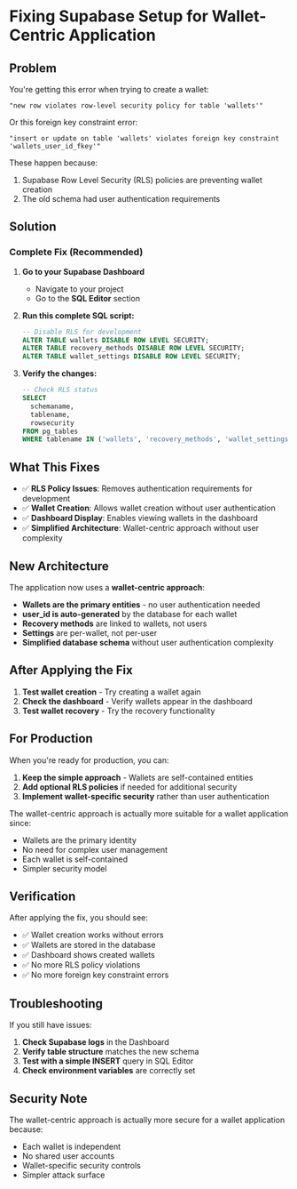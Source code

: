 # Fixing Supabase Setup for Wallet-Centric Application

## Problem
You're getting this error when trying to create a wallet:
```
"new row violates row-level security policy for table 'wallets'"
```

Or this foreign key constraint error:
```
"insert or update on table 'wallets' violates foreign key constraint 'wallets_user_id_fkey'"
```

These happen because:
1. Supabase Row Level Security (RLS) policies are preventing wallet creation
2. The old schema had user authentication requirements

## Solution

### Complete Fix (Recommended)

1. **Go to your Supabase Dashboard**
   - Navigate to your project
   - Go to the **SQL Editor** section

2. **Run this complete SQL script:**
   ```sql
   -- Disable RLS for development
   ALTER TABLE wallets DISABLE ROW LEVEL SECURITY;
   ALTER TABLE recovery_methods DISABLE ROW LEVEL SECURITY;
   ALTER TABLE wallet_settings DISABLE ROW LEVEL SECURITY;
   ```

3. **Verify the changes:**
   ```sql
   -- Check RLS status
   SELECT 
     schemaname,
     tablename,
     rowsecurity
   FROM pg_tables 
   WHERE tablename IN ('wallets', 'recovery_methods', 'wallet_settings');
   ```

## What This Fixes

- ✅ **RLS Policy Issues**: Removes authentication requirements for development
- ✅ **Wallet Creation**: Allows wallet creation without user authentication
- ✅ **Dashboard Display**: Enables viewing wallets in the dashboard
- ✅ **Simplified Architecture**: Wallet-centric approach without user complexity

## New Architecture

The application now uses a **wallet-centric approach**:

- **Wallets are the primary entities** - no user authentication needed
- **user_id is auto-generated** by the database for each wallet
- **Recovery methods** are linked to wallets, not users
- **Settings** are per-wallet, not per-user
- **Simplified database schema** without user authentication complexity

## After Applying the Fix

1. **Test wallet creation** - Try creating a wallet again
2. **Check the dashboard** - Verify wallets appear in the dashboard
3. **Test wallet recovery** - Try the recovery functionality

## For Production

When you're ready for production, you can:

1. **Keep the simple approach** - Wallets are self-contained entities
2. **Add optional RLS policies** if needed for additional security
3. **Implement wallet-specific security** rather than user authentication

The wallet-centric approach is actually more suitable for a wallet application since:
- Wallets are the primary identity
- No need for complex user management
- Each wallet is self-contained
- Simpler security model

## Verification

After applying the fix, you should see:
- ✅ Wallet creation works without errors
- ✅ Wallets are stored in the database
- ✅ Dashboard shows created wallets
- ✅ No more RLS policy violations
- ✅ No more foreign key constraint errors

## Troubleshooting

If you still have issues:

1. **Check Supabase logs** in the Dashboard
2. **Verify table structure** matches the new schema
3. **Test with a simple INSERT** query in SQL Editor
4. **Check environment variables** are correctly set

## Security Note

The wallet-centric approach is actually more secure for a wallet application because:
- Each wallet is independent
- No shared user accounts
- Wallet-specific security controls
- Simpler attack surface 
